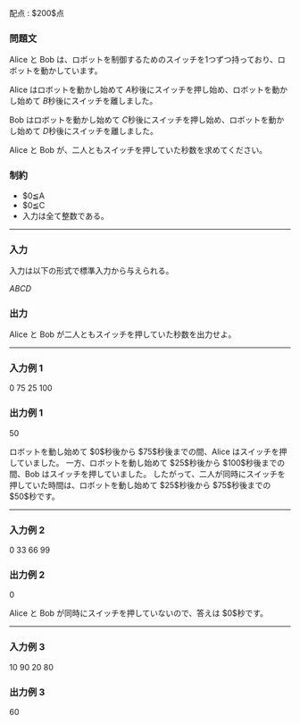 
<div>

<span>

<span>

<p>
配点 : $200$点
</p>

<div>

<section>

### **問題文**

<p>
Alice と Bob は、ロボットを制御するためのスイッチを1つずつ持っており、ロボットを動かしています。  

Alice はロボットを動かし始めて $A$秒後にスイッチを押し始め、ロボットを動かし始めて $B$秒後にスイッチを離しました。  

Bob はロボットを動かし始めて $C$秒後にスイッチを押し始め、ロボットを動かし始めて $D$秒後にスイッチを離しました。  

Alice と Bob が、二人ともスイッチを押していた秒数を求めてください。   
</p>

</section>

</div>

<div>

<section>

### **制約**

<ul>

<li>
$0≦A<B≦100$
</li>

<li>
$0≦C<D≦100$
</li>

<li>
入力は全て整数である。
</li>

</ul>

</section>

</div>

---

<div>

<div>

<section>

### **入力**

<p>
入力は以下の形式で標準入力から与えられる。  
</p>

<div>

$A$$B$$C$$D$
</div>

</section>

</div>

<div>

<section>

### **出力**

<p>
Alice と Bob が二人ともスイッチを押していた秒数を出力せよ。   
</p>

</section>

</div>

</div>

---

<div>

<section>

### **入力例 1**

<div>

0 75 25 100

</div>

</section>

</div>

<div>

<section>

### **出力例 1**

<div>

50

</div>

<p>
ロボットを動し始めて $0$秒後から $75$秒後までの間、Alice はスイッチを押していました。
一方、ロボットを動し始めて $25$秒後から $100$秒後までの間、Bob はスイッチを押していました。
したがって、二人が同時にスイッチを押していた時間は、ロボットを動し始めて $25$秒後から $75$秒後までの $50$秒です。
</p>

</section>

</div>

---

<div>

<section>

### **入力例 2**

<div>

0 33 66 99

</div>

</section>

</div>

<div>

<section>

### **出力例 2**

<div>

0

</div>

<p>
Alice と Bob が同時にスイッチを押していないので、答えは $0$秒です。
</p>

</section>

</div>

---

<div>

<section>

### **入力例 3**

<div>

10 90 20 80

</div>

</section>

</div>

<div>

<section>

### **出力例 3**

<div>

60

</div>

</section>

</div>

</span>

</span>

</div>
